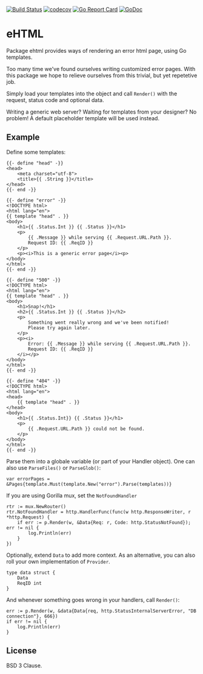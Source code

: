 [![Build Status](https://travis-ci.org/moapis/ehtml.svg?branch=master)](https://travis-ci.org/moapis/ehtml)
[![codecov](https://codecov.io/gh/moapis/ehtml/branch/master/graph/badge.svg)](https://codecov.io/gh/moapis/ehtml)
[![Go Report Card](https://goreportcard.com/badge/github.com/moapis/ehtml)](https://goreportcard.com/report/github.com/moapis/ehtml)
[![GoDoc](https://godoc.org/github.com/moapis/ehtml?status.svg)](https://godoc.org/github.com/moapis/ehtml)

# eHTML

Package ehtml provides ways of rendering an error html page, using Go templates.

Too many time we've found ourselves writing customized error pages. With this package we hope to relieve ourselves from this trivial, but yet repetetive job.

Simply load your templates into the object and call `Render()` with the request, status code and optional data. 

Writing a generic web server? Waiting for templates from your designer? No problem! A default placeholder template will be used instead.

## Example

Define some templates:

````
{{- define "head" -}}
<head>
    <meta charset="utf-8">
    <title>{{ .String }}</title>
</head>
{{- end -}}

{{- define "error" -}}
<!DOCTYPE html>
<html lang="en">
{{ template "head" . }}
<body>
    <h1>{{ .Status.Int }} {{ .Status }}</h1>
    <p>
        {{ .Message }} while serving {{ .Request.URL.Path }}.
        Request ID: {{ .ReqID }}
    </p>
    <p><i>This is a generic error page</i><p>
</body>
</html>
{{- end -}}

{{- define "500" -}}
<!DOCTYPE html>
<html lang="en">
{{ template "head" . }}
<body>
    <h1>Snap!</h1>
    <h2>{{ .Status.Int }} {{ .Status }}</h2>
    <p>
        Something went really wrong and we've been notified!
        Please try again later.
    </p>
    <p><i>
        Error: {{ .Message }} while serving {{ .Request.URL.Path }}.
        Request ID: {{ .ReqID }}
    </i></p>
</body>
</html>
{{- end -}}

{{- define "404" -}}
<!DOCTYPE html>
<html lang="en">
<head>
    {{ template "head" . }}
</head>
<body>
    <h1>{{ .Status.Int}} {{ .Status }}</h1>
    <p>
        {{ .Request.URL.Path }} could not be found.
    </p>
</body>
</html>
{{- end -}}
````

Parse them into a globale variable (or part of your Handler object). One can also use `ParseFiles()` or `ParseGlob()`:

````
var errorPages = &Pages{template.Must(template.New("error").Parse(templates))}
````

If you are using Gorilla mux, set the `NotFoundHandler`

````
rtr := mux.NewRouter()
rtr.NotFoundHandler = http.HandlerFunc(func(w http.ResponseWriter, r *http.Request) {
    if err := p.Render(w, &Data{Req: r, Code: http.StatusNotFound}); err != nil {
        log.Println(err)
    }
})
````

Optionally, extend `Data` to add more context.
As an alternative, you can also roll your own implementation of `Provider`.

````
type data struct {
    Data
    ReqID int
}
````

And whenever something goes wrong in your handlers, call `Render()`:

````
err := p.Render(w, &data{Data{req, http.StatusInternalServerError, "DB connection"}, 666})
if err != nil {
    log.Println(err)
}
````

## License

BSD 3 Clause.
